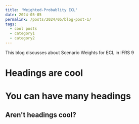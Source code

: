 ```yaml
---
title: 'Weighted-Probablity ECL'
date: 2024-05-05
permalink: /posts/2024/05/blog-post-1/
tags:
  - cool posts
  - category1
  - category2
---
```


This blog discusses about Scenario Weights for ECL in IFRS 9

Headings are cool
======

You can have many headings
======

Aren't headings cool?
------

